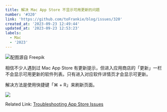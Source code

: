 ```yaml
---
title: 解决 Mac App Store 不显示可用更新的问题
number: '#320'
link: 'https://github.com/toFrankie/blog/issues/320'
created_at: '2023-09-23 12:49:44'
updated_at: '2023-09-23 12:53:23'
labels:
  - Mac
  - '2023'
---
```


![配图源自 Freepik](https://cdn.jsdelivr.net/gh/toFrankie/blog/images/1695444781383.jpg)

相信不少人遇到过 Mac App Store 有更新提示，但进入应用商店的「更新」一栏不会显示可用更新的软件列表。只有进入对应软件详情页才会显示可更新。

解决方法是使用快捷键「⌘ + R」来刷新页面。

![](https://cdn.jsdelivr.net/gh/toFrankie/blog/images/1695444299144.png)

Related Link: [Troubleshooting App Store Issues](https://culturedcode.com/things/support/articles/4522602/)
